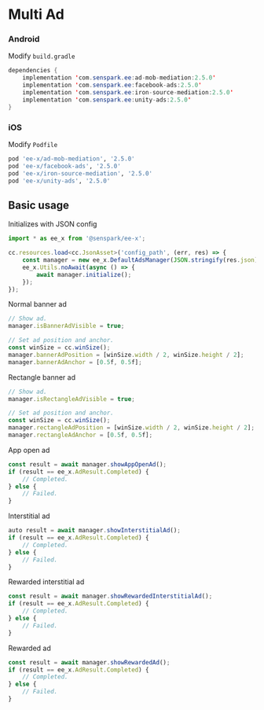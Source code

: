 # Multi Ad
### Android
Modify `build.gradle`
```java
dependencies {
    implementation 'com.senspark.ee:ad-mob-mediation:2.5.0'
    implementation 'com.senspark.ee:facebook-ads:2.5.0'
    implementation 'com.senspark.ee:iron-source-mediation:2.5.0'
    implementation 'com.senspark.ee:unity-ads:2.5.0'
}
```

### iOS
Modify `Podfile`
```ruby
pod 'ee-x/ad-mob-mediation', '2.5.0'
pod 'ee-x/facebook-ads', '2.5.0'
pod 'ee-x/iron-source-mediation', '2.5.0'
pod 'ee-x/unity-ads', '2.5.0'
```

## Basic usage
Initializes with JSON config
```ts
import * as ee_x from '@senspark/ee-x';

cc.resources.load<cc.JsonAsset>('config_path', (err, res) => {
    const manager = new ee_x.DefaultAdsManager(JSON.stringify(res.json));
    ee_x.Utils.noAwait(async () => {
        await manager.initialize();
    });
});
```

Normal banner ad
```ts
// Show ad.
manager.isBannerAdVisible = true;

// Set ad position and anchor.
const winSize = cc.winSize();
manager.bannerAdPosition = [winSize.width / 2, winSize.height / 2];
manager.bannerAdAnchor = [0.5f, 0.5f];
```

Rectangle banner ad
```ts
// Show ad.
manager.isRectangleAdVisible = true;

// Set ad position and anchor.
const winSize = cc.winSize();
manager.rectangleAdPosition = [winSize.width / 2, winSize.height / 2];
manager.rectangleAdAnchor = [0.5f, 0.5f];
```

App open ad
```ts
const result = await manager.showAppOpenAd();
if (result == ee_x.AdResult.Completed) {
    // Completed.
} else {
    // Failed.
}
```

Interstitial ad
```ts
auto result = await manager.showInterstitialAd();
if (result == ee_x.AdResult.Completed) {
    // Completed.
} else {
    // Failed.
}
```

Rewarded interstitial ad
```ts
const result = await manager.showRewardedInterstitialAd();
if (result == ee_x.AdResult.Completed) {
    // Completed.
} else {
    // Failed.
}
```

Rewarded ad
```ts
const result = await manager.showRewardedAd();
if (result == ee_x.AdResult.Completed) {
    // Completed.
} else {
    // Failed.
}
```